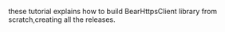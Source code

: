 these tutorial explains how to build BearHttpsClient library from scratch,creating all the releases.

